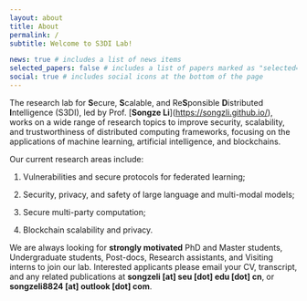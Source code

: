 ```yaml
---
layout: about
title: About
permalink: /
subtitle: Welcome to S3DI Lab!

news: true # includes a list of news items
selected_papers: false # includes a list of papers marked as "selected={true}"
social: true # includes social icons at the bottom of the page
---
```

The research lab for **S**ecure, **S**calable, and Re**S**ponsible **D**istributed **I**ntelligence (S3DI), led by Prof. [**Songze Li**](<span style="color: grey;">https://songzli.github.io/</span>), works on a wide range of research topics to improve security, scalability, and trustworthiness of distributed computing frameworks, focusing on the applications of machine learning, artificial intelligence, and blockchains.

Our current research areas include: 

1) Vulnerabilities and secure protocols for federated learning; 

2) Security, privacy, and safety of large language and multi-modal models; 

3) Secure multi-party computation; 

4) Blockchain scalability and privacy.

We are always looking for **strongly motivated** PhD and Master students, Undergraduate students, Post-docs, Research assistants, and Visiting interns to join our lab. Interested applicants please email your CV, transcript, and any related publications at **songzeli [at] seu [dot] edu [dot] cn**, or **songzeli8824 [at] outlook [dot] com**.
